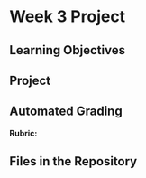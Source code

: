 # Week 3 Project

## Learning Objectives

## Project

## Automated Grading

**Rubric:**

## Files in the Repository